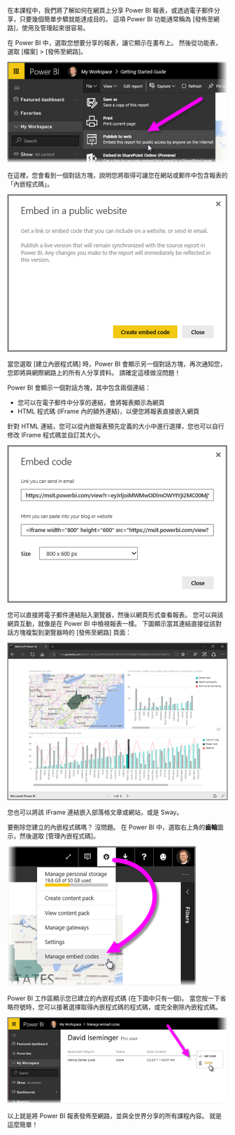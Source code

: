 在本課程中，我們將了解如何在網頁上分享 Power BI 報表，或透過電子郵件分享，只要幾個簡單步驟就能達成目的。 這項 Power BI 功能通常稱為 [發佈至網路]，使用及管理起來很容易。

在 Power BI 中，選取您想要分享的報表，讓它顯示在畫布上。 然後從功能表，選取 [檔案] > [發佈至網路]。

![](media/6-6-publish-to-web/6-6_1a.png)

在這裡，您會看到一個對話方塊，說明您將取得可讓您在網站或郵件中包含報表的「內嵌程式碼」。

![](media/6-6-publish-to-web/6-6_2.png)

當您選取 [建立內嵌程式碼] 時，Power BI 會顯示另一個對話方塊，再次通知您，您即將與網際網路上的所有人分享資料。 請確定這樣做沒問題！

Power BI 會顯示一個對話方塊，其中包含兩個連結：

* 您可以在電子郵件中分享的連結，會將報表顯示為網頁
* HTML 程式碼 (IFrame 內的額外連結)，以便您將報表直接嵌入網頁

針對 HTML 連結，您可以從內嵌報表預先定義的大小中進行選擇，您也可以自行修改 IFrame 程式碼並自訂其大小。

![](media/6-6-publish-to-web/6-6_3.png)

您可以直接將電子郵件連結貼入瀏覽器，然後以網頁形式查看報表。 您可以與該網頁互動，就像是在 Power BI 中檢視報表一樣。 下圖顯示當其連結直接從該對話方塊複製到瀏覽器時的 [發佈至網路] 頁面：

![](media/6-6-publish-to-web/6-6_4.png)

您也可以將該 IFrame 連結嵌入部落格文章或網站，或是 Sway。

要刪除您建立的內嵌程式碼嗎？ 沒問題。 在 Power BI 中，選取右上角的**齒輪**圖示，然後選取 [管理內嵌程式碼]。

![](media/6-6-publish-to-web/6-6_5.png)

Power BI 工作區顯示您已建立的內嵌程式碼 (在下圖中只有一個)。 當您按一下省略符號時，您可以接著選擇取得內嵌程式碼的程式碼，或完全刪除內嵌程式碼。

![](media/6-6-publish-to-web/6-6_6.png)

以上就是將 Power BI 報表發佈至網路，並與全世界分享的所有課程內容。 就是這麼簡單！

